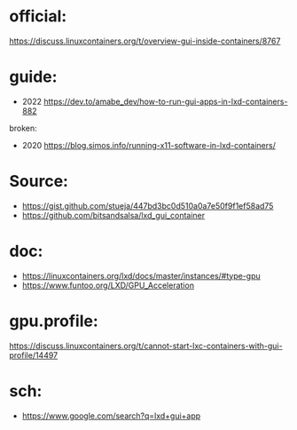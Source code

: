 # official:
https://discuss.linuxcontainers.org/t/overview-gui-inside-containers/8767

# guide:
- 2022 https://dev.to/amabe_dev/how-to-run-gui-apps-in-lxd-containers-882

broken:
- 2020 https://blog.simos.info/running-x11-software-in-lxd-containers/

# Source:
- https://gist.github.com/stueja/447bd3bc0d510a0a7e50f9f1ef58ad75
- https://github.com/bitsandsalsa/lxd_gui_container

# doc:
- https://linuxcontainers.org/lxd/docs/master/instances/#type-gpu
- https://www.funtoo.org/LXD/GPU_Acceleration

# gpu.profile:
https://discuss.linuxcontainers.org/t/cannot-start-lxc-containers-with-gui-profile/14497

# sch:
- https://www.google.com/search?q=lxd+gui+app
